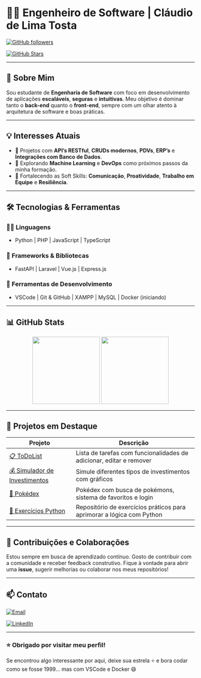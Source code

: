 # 👨‍💻 Engenheiro de Software | Cláudio de Lima Tosta

[![GitHub followers](https://img.shields.io/github/followers/Eng-Soft-Claudio?style=social)](https://github.com/Eng-Soft-Claudio)

[![GitHub Stars](https://img.shields.io/github/stars/Eng-Soft-Claudio?style=social)](https://github.com/Eng-Soft-Claudio?tab=repositories)


---

## 🚀 Sobre Mim

Sou estudante de **Engenharia de Software** com foco em desenvolvimento de aplicações **escaláveis**, **seguras** e **intuitivas**. Meu objetivo é dominar tanto o **back-end** quanto o **front-end**, sempre com um olhar atento à arquitetura de software e boas práticas.

---

## 💡 Interesses Atuais

- 🔧 Projetos com **API’s RESTful**, **CRUDs modernos**, **PDVs**, **ERP’s** e **Integrações com Banco de Dados**.
- 🤖 Explorando **Machine Learning** e **DevOps** como próximos passos da minha formação.
- 🧠 Fortalecendo as Soft Skills: **Comunicação**, **Proatividade**, **Trabalho em Equipe** e **Resiliência**.

---

## 🛠️ Tecnologias & Ferramentas

### 👨‍💻 Linguagens
- Python | PHP | JavaScript | TypeScript

### 🧰 Frameworks & Bibliotecas
- FastAPI | Laravel | Vue.js | Express.js

### 🛒 Ferramentas de Desenvolvimento
- VSCode | Git & GitHub | XAMPP | MySQL | Docker (iniciando)

---

## 📊 GitHub Stats

<p align="center">
  <img src="https://github-readme-stats.vercel.app/api?username=Eng-Soft-Claudio&show_icons=true&theme=radical&count_private=true" height="180"/>
  <img src="https://github-readme-stats.vercel.app/api/top-langs/?username=Eng-Soft-Claudio&layout=compact&theme=radical" height="180"/>
</p>

---

## 🧩 Projetos em Destaque

| Projeto | Descrição |
|--------|------------|
| [📋 ToDoList](https://github.com/Eng-Soft-Claudio/ToDoList) | Lista de tarefas com funcionalidades de adicionar, editar e remover |
| [💰 Simulador de Investimentos](https://github.com/Eng-Soft-Claudio/simulador-de-investimentos) | Simule diferentes tipos de investimentos com gráficos |
| [🧬 Pokédex](https://github.com/Eng-Soft-Claudio/pokedex) | Pokédex com busca de pokémons, sistema de favoritos e login |
| [🐍 Exercícios Python](https://github.com/Eng-Soft-Claudio/ExerciciosPython) | Repositório de exercícios práticos para aprimorar a lógica com Python |

---

## 🤝 Contribuições e Colaborações

Estou sempre em busca de aprendizado contínuo. Gosto de contribuir com a comunidade e receber feedback construtivo. Fique à vontade para abrir uma **issue**, sugerir melhorias ou colaborar nos meus repositórios!

---

## 📫 Contato

[![Email](https://img.shields.io/badge/Email-red?logo=gmail&logoColor=white)](mailto:eng-soft-claudio@gmail.com)

[![LinkedIn](https://img.shields.io/badge/LinkedIn-blue?logo=linkedin&logoColor=white)](https://www.linkedin.com/in/claudiodelimatosta/)

---

### ⭐ Obrigado por visitar meu perfil!
Se encontrou algo interessante por aqui, deixe sua estrela ⭐ e bora codar como se fosse 1999... mas com VSCode e Docker 😄
